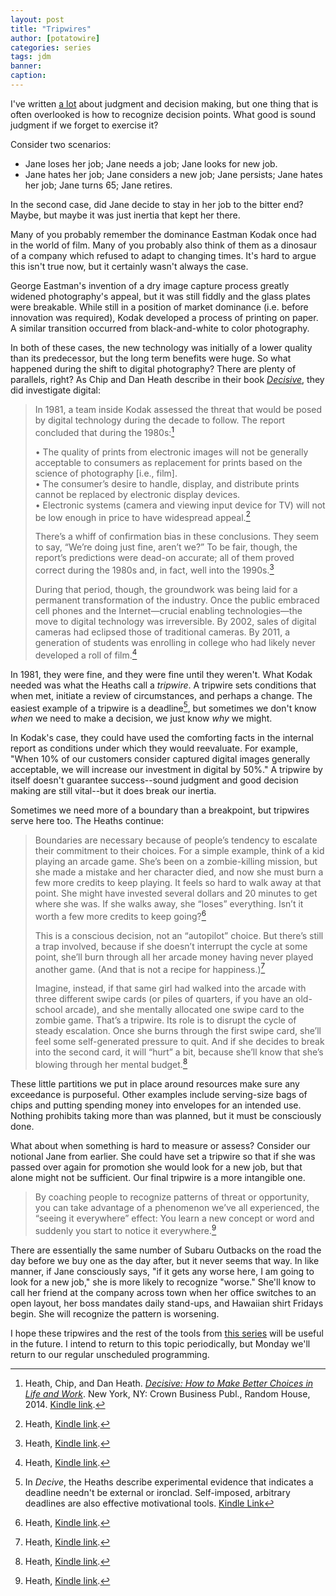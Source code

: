 ```yaml
---
layout: post
title: "Tripwires"
author: [potatowire]
categories: series
tags: jdm
banner: 
caption: 
---
```


I've written [a lot][1] about judgment and decision making, but one thing that is often overlooked is how to recognize decision points. What good is sound judgment if we forget to exercise it?

Consider two scenarios:

* Jane loses her job; Jane needs a job; Jane looks for new job. 
* Jane hates her job; Jane considers a new job; Jane persists; Jane hates her job; Jane turns 65; Jane retires.

In the second case, did Jane decide to stay in her job to the bitter end? Maybe, but maybe it was just inertia that kept her there.

Many of you probably remember the dominance Eastman Kodak once had in the world of film. Many of you probably also think of them as a dinosaur of a company which refused to adapt to changing times. It's hard to argue this isn't true now, but it certainly wasn't always the case.

George Eastman's invention of a dry image capture process greatly widened photography's appeal, but it was still fiddly and the glass plates were breakable. While still in a position of market dominance (i.e. before innovation was required), Kodak developed a process of printing on paper. A similar transition occurred from black-and-white to color photography. 

In both of these cases, the new technology was initially of a lower quality than its predecessor, but the long term benefits were huge. So what happened during the shift to digital photography? There are plenty of parallels, right? As Chip and Dan Heath describe in their book [*Decisive*][2], they did investigate digital:

> In 1981, a team inside Kodak assessed the threat that would be posed by digital technology during the decade to follow. The report concluded that during the 1980s:[^1]  
> 
> • The quality of prints from electronic images will not be generally acceptable to consumers as replacement for prints based on the science of photography [i.e., film].  
> • The consumer’s desire to handle, display, and distribute prints cannot be replaced by electronic display devices.  
> • Electronic systems (camera and viewing input device for TV) will not be low enough in price to have widespread appeal.[^2]
> 
> There’s a whiff of confirmation bias in these conclusions. They seem to say, “We’re doing just fine, aren’t we?” To be fair, though, the report’s predictions were dead-on accurate; all of them proved correct during the 1980s and, in fact, well into the 1990s.[^3]
> 
> During that period, though, the groundwork was being laid for a permanent transformation of the industry. Once the public embraced cell phones and the Internet—crucial enabling technologies—the move to digital technology was irreversible. By 2002, sales of digital cameras had eclipsed those of traditional cameras. By 2011, a generation of students was enrolling in college who had likely never developed a roll of film.[^4]

In 1981, they were fine, and they were fine until they weren't. What Kodak needed was what the Heaths call a *tripwire*. A tripwire sets conditions that when met, initiate a review of circumstances, and perhaps a change. The easiest example of a tripwire is a deadline[^5], but sometimes we don't know _when_ we need to make a decision, we just know _why_ we might. 

In Kodak's case, they could have used the comforting facts in the internal report as conditions under which they would reevaluate. For example, "When 10% of our customers consider captured digital images generally acceptable, we will increase our investment in digital by 50%." A tripwire by itself doesn't guarantee success--sound judgment and good decision making are still vital--but it does break our inertia.

Sometimes we need more of a boundary than a breakpoint, but tripwires serve here too. The Heaths continue:

> Boundaries are necessary because of people’s tendency to escalate their commitment to their choices. For a simple example, think of a kid playing an arcade game. She’s been on a zombie-killing mission, but she made a mistake and her character died, and now she must burn a few more credits to keep playing. It feels so hard to walk away at that point. She might have invested several dollars and 20 minutes to get where she was. If she walks away, she “loses” everything. Isn’t it worth a few more credits to keep going?[^6]
> 
> This is a conscious decision, not an “autopilot” choice. But there’s still a trap involved, because if she doesn’t interrupt the cycle at some point, she’ll burn through all her arcade money having never played another game. (And that is not a recipe for happiness.)[^7]
> 
> Imagine, instead, if that same girl had walked into the arcade with three different swipe cards (or piles of quarters, if you have an old-school arcade), and she mentally allocated one swipe card to the zombie game. That’s a tripwire. Its role is to disrupt the cycle of steady escalation. Once she burns through the first swipe card, she’ll feel some self-generated pressure to quit. And if she decides to break into the second card, it will “hurt” a bit, because she’ll know that she’s blowing through her mental budget.[^8]

These little partitions we put in place around resources make sure any exceedance is purposeful. Other examples include serving-size bags of chips and putting spending money into envelopes for an intended use. Nothing prohibits taking more than was planned, but it must be consciously done.

What about when something is hard to measure or assess? Consider our notional Jane from earlier. She could have set a tripwire so that if she was passed over again for promotion she would look for a new job, but that alone might not be sufficient. Our final tripwire is a more intangible one.

> By coaching people to recognize patterns of threat or opportunity, you can take advantage of a phenomenon we’ve all experienced, the “seeing it everywhere” effect: You learn a new concept or word and suddenly you start to notice it everywhere.[^9]

There are essentially the same number of Subaru Outbacks on the road the day before we buy one as the day after, but it never seems that way. In like manner, if Jane consciously says, "if it gets any worse here, I am going to look for a new job," she is more likely to recognize "worse." She'll know to call her friend at the company across town when her office switches to an open layout, her boss mandates daily stand-ups, and Hawaiian shirt Fridays begin. She will recognize the pattern is worsening.

I hope these tripwires and the rest of the tools from [this series][13] will be useful in the future. I intend to return to this topic periodically, but Monday we'll return to our regular unscheduled programming.

[^1]:	Heath, Chip, and Dan Heath. [*Decisive: How to Make Better Choices in Life and Work*][3]. New York, NY: Crown Business Publ., Random House, 2014. [Kindle link][4].

[^2]:	Heath, [Kindle link][5].

[^3]:	Heath, [Kindle link][6].

[^4]:	Heath, [Kindle link][7].

[^5]:	In _Decive_, the Heaths describe experimental evidence that indicates a deadline needn't be external or ironclad. Self-imposed, arbitrary deadlines are also effective motivational tools. [Kindle Link][8]

[^6]:	Heath, [Kindle link][9].

[^7]:	Heath, [Kindle link][10].

[^8]:	Heath, [Kindle link][11].

[^9]:	Heath, [Kindle link][12].

[1]:	https://with.thegra.in/archive?search=jdm
[2]:	https://www.amazon.com/dp/B009JU6UPG/?tag=potatowire-20
[3]:	https://www.amazon.com/dp/B009JU6UPG/?tag=potatowire-20
[4]:	http://a.co/8FQvW2v
[5]:	http://a.co/eRZCzpX
[6]:	http://a.co/8nvMsjl
[7]:	http://a.co/0S8lyZp
[8]:	http://a.co/0MX3y1p
[9]:	http://a.co/9Ls0c3Z
[10]:	http://a.co/brcNarv
[11]:	http://a.co/4gb0cFX
[12]:	http://a.co/hdjuYLh
[13]:	https://with.thegra.in/archive?search=series

